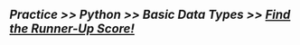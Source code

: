 ## ***Practice >> Python >> Basic Data Types >> [Find the Runner-Up Score!](https://www.hackerrank.com/challenges/find-second-maximum-number-in-a-list/problem)***